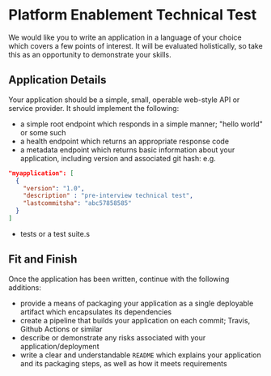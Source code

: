 # Platform Enablement Technical Test

We would like you to write an application in a language of your choice
which covers a few points of interest. It will be evaluated holistically,
so take this as an opportunity to demonstrate your skills.

## Application Details

Your application should be a simple, small, operable web-style API or service
provider. It should implement the following:

- a simple root endpoint which responds in a simple manner; "hello world" or some such
- a health endpoint which returns an appropriate response code
- a metadata endpoint which returns basic information about your application, including version and associated git hash:
e.g.
```json
"myapplication": [
  {
    "version": "1.0",
    "description" : "pre-interview technical test",
    "lastcommitsha": "abc57858585"
  }
]
```

- tests or a test suite.s

## Fit and Finish

Once the application has been written, continue with the following additions:

- provide a means of packaging your application as a single deployable artifact which encapsulates its dependencies
- create a pipeline that builds your application on each commit; Travis, Github Actions or similar
- describe or demonstrate any risks associated with your application/deployment
- write a clear and understandable `README` which explains your application and its packaging steps, as well as how it meets requirements
